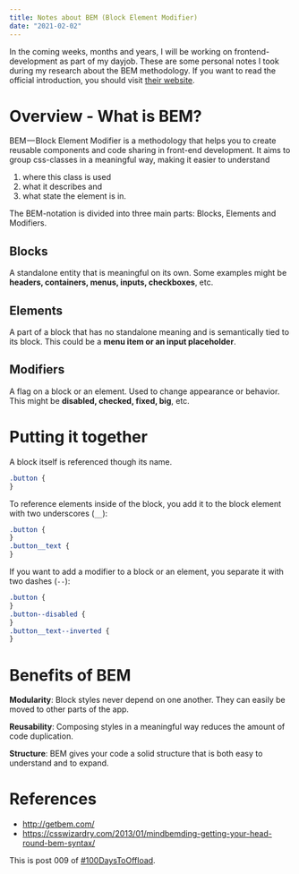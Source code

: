```yaml
---
title: Notes about BEM (Block Element Modifier)
date: "2021-02-02"
---
```


In the coming weeks, months and years, I will be working on frontend-development as part of my dayjob. These are some personal notes I took during my research about the BEM methodology. If you want to read the official introduction, you should visit [their website](http://getbem.com/).

# Overview - What is BEM?

BEM — Block Element Modifier is a methodology that helps you to create reusable components and code sharing in front-end development. It aims to group css-classes in a meaningful way, making it easier to understand

1. where this class is used
2. what it describes and
3. what state the element is in.

The BEM-notation is divided into three main parts: Blocks, Elements and Modifiers.

## Blocks

A standalone entity that is meaningful on its own. Some examples might be **headers, containers, menus, inputs, checkboxes**, etc.

## Elements

A part of a block that has no standalone meaning and is semantically tied to its block. This could be a **menu item or an input placeholder**.

## Modifiers

A flag on a block or an element. Used to change appearance or behavior. This might be **disabled, checked, fixed, big**, etc.

# Putting it together

A block itself is referenced though its name.

```css
.button {
}
```

To reference elements inside of the block, you add it to the block element with two underscores (`__`):

```css
.button {
}
.button__text {
}
```

If you want to add a modifier to a block or an element, you separate it with two dashes (`--`):

```css
.button {
}
.button--disabled {
}
.button__text--inverted {
}
```

# Benefits of BEM

**Modularity**: Block styles never depend on one another. They can easily be moved to other parts of the app.

**Reusability**: Composing styles in a meaningful way reduces the amount of code duplication.

**Structure**: BEM gives your code a solid structure that is both easy to understand and to expand.

# References

- http://getbem.com/
- https://csswizardry.com/2013/01/mindbemding-getting-your-head-round-bem-syntax/

This is post 009 of [#100DaysToOffload](https://100daystooffload.com/).
